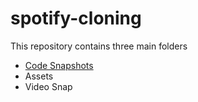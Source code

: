 # spotify-cloning
This repository contains three main folders
- [Code Snapshots](https://github.com/sreelakshmi314/spotify-cloning/tree/main/assets/images)
- Assets
- Video Snap

